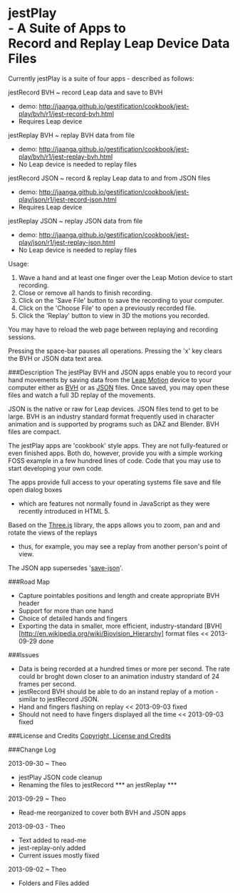 jestPlay<br>- A Suite of Apps to<br>Record and Replay Leap Device Data Files
===================================================================================

Currently jestPlay is a suite of four apps - described as follows:


jestRecord BVH ~ record Leap data and save to BVH  
- demo: http://jaanga.github.io/gestification/cookbook/jest-play/bvh/r1/jest-record-bvh.html  
- Requires Leap device  

jestReplay BVH  ~ replay BVH data from file  
- demo: http://jaanga.github.io/gestification/cookbook/jest-play/bvh/r1/jest-replay-bvh.html  
- No Leap device is needed to replay files  

jestRecord JSON ~ record & replay Leap data to and from JSON files   
- demo: http://jaanga.github.io/gestification/cookbook/jest-play/json/r1/jest-record-json.html  
- Requires Leap device  

jestReplay JSON ~ replay JSON data from file  
- demo: http://jaanga.github.io/gestification/cookbook/jest-play/json/r1/jest-replay-json.html  
- No Leap device is needed to replay files  


Usage:  
1. Wave a hand and at least one finger over the Leap Motion device to start recording.  
2. Close or remove all hands to finish recording.  
3. Click on the 'Save File' button to save the recording to your computer.  
4. Click on the 'Choose File' to open a previously recorded file.  
5. Click the 'Replay' button to view in 3D the motions you recorded.  

You may have to reload the web page between replaying and recording sessions. 

Pressing the space-bar pauses all operations. Pressing the 'x' key clears the BVH or JSON data text area.

###Description
The jestPlay BVH and JSON apps enable you to record your hand movements by saving data from the [Leap Motion](http://leapmotion.com) 
device to your computer either as [BVH](http://en.wikipedia.org/wiki/Biovision_Hierarchy) or as [JSON](http://en.wikipedia.org/wiki/JSON) files. 
Once saved, you may open these files and watch a full 3D replay of the movements.

JSON is the native or raw for Leap devices. JSON files tend to get to be large. 
BVH is an industry standard format frequently used in character animation and is supported by programs such as DAZ and Blender. BVH files are compact.  

The jestPlay apps are 'cookbook' style apps. They are not fully-featured or even finished apps. 
Both do, however, provide you with a simple working FOSS example in a few hundred lines of code. 
Code that you may use to start developing your own code.

The apps provide full access to your operating systems file save and file open dialog boxes 
- which are features not normally found in JavaScript as they were recently introduced in HTML 5.

Based on the [Three.js](http://threejs.org) library, the apps allows you to zoom, pan and and rotate the views of the replays
 - thus, for example, you may see a replay from another person's point of view.

The JSON app supersedes '[save-json](https://github.com/jaanga/gestification/tree/gh-pages/work-in-hand/save-json)'.

###Road Map
* Capture pointables positions and length and create appropriate BVH header 
* Support for more than one hand
* Choice of detailed hands and fingers
* Exporting the data in smaller, more efficient, industry-standard [BVH][http://en.wikipedia.org/wiki/Biovision_Hierarchy] format files << 2013-09-29 done

###Issues
* Data is being recorded at a hundred times or more per second. The rate could br broght down closer to an animation industry standard of 24 frames per second.
* jestRecord BVH should be able to do an instand replay of a motion - similar to jestRecord JSON.
* Hand and fingers flashing on replay << 2013-09-03 fixed
* Should not need to have fingers displayed all the time << 2013-09-03 fixed


###License and Credits
[Copyright, License and Credits](https://github.com/jaanga/gestification/blob/gh-pages/cookbook/jest-play/copyright-license-credits.md)


###Change Log

2013-09-30 ~ Theo
* jestPlay JSON code cleanup
* Renaming the files to jestRecord *** an jestReplay ***


2013-09-29 ~ Theo
* Read-me reorganized to cover both BVH and JSON apps

2013-09-03 - Theo
* Text added to read-me
* jest-replay-only added
* Current issues mostly fixed

2013-09-02 ~ Theo
* Folders and Files added






